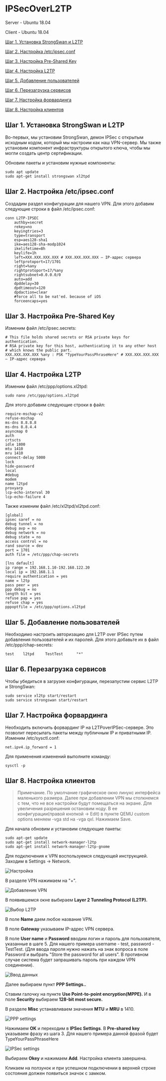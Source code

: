 # IPSecOverL2TP
Server - Ubuntu 18.04  

Client - Ubuntu 18.04

[Шаг 1. Установка StrongSwan и L2TP](#шаг-1-установка-strongswan-и-l2tp)

[Шаг 2. Настройка /etc/ipsec.conf](#шаг-2-настройка-/etc/ipsec.conf)

[Шаг 3. Настройка Pre-Shared Key](#шаг-3-настройка-pre-shared-key)

[Шаг 4. Настройка L2TP](#шаг-4-настройка-l2tp)

[Шаг 5. Добавление пользователей](#шаг-5-добавление-пользователей)

[Шаг 6. Перезагрузка сервисов](#шаг-6-перезагрузка-сервисов)

[Шаг 7. Настройка форвардинга](#шаг-7-настройка-форвардинга)

[Шаг 8. Настройка клиентов](#шаг-8-настройка-клиентов)

## Шаг 1. Установка StrongSwan и L2TP

Во-первых, мы установим StrongSwan, демон IPSec с открытым исходным кодом, который мы настроим как наш VPN-сервер. Мы также установим компонент инфраструктуры открытого ключа, чтобы мы могли создать центр сертификации.  

Обновим пакеты и установим нужные компоненты:  

```
sudo apt update  
sudo apt-get install strongswan xl2tpd
```
## Шаг 2. Настройка /etc/ipsec.conf 

Создадим раздел конфигурации для нашего VPN. Для этого добавим следующие строки в файл /etc/ipsec.conf:  

```
conn L2TP-IPSEC
    authby=secret
    rekey=no
    keyingtries=3
    type=transport
    esp=aes128-sha1
    ike=aes128-sha-modp1024
    ikelifetime=8h
    keylife=1h
    left=XXX.XXX.XXX.XXX # XXX.XXX.XXX.XXX – IP-адрес сервера
    leftprotoport=17/1701
    right=%any
    rightprotoport=17/%any
    rightsubnet=0.0.0.0/0
    auto=add
    dpddelay=30
    dpdtimeout=120
    dpdaction=clear
    #force all to be nat'ed. because of iOS
    forceencaps=yes
```
## Шаг 3. Настройка Pre-Shared Key

Изменим файл /etc/ipsec.secrets:

```
# This file holds shared secrets or RSA private keys for authentication.
# RSA private key for this host, authenticating it to any other host
# which knows the public part.
XXX.XXX.XXX.XXX %any : PSK "TypeYourPassPhraseHere" # XXX.XXX.XXX.XXX – IP-адрес сервера
```
## Шаг 4. Настройка L2TP

Изменим файл /etc/ppp/options.xl2tpd:

```
sudo nano /etc/ppp/options.xl2tpd
```
Для этого добавим следующие строки в файл:

```
require-mschap-v2
refuse-mschap
ms-dns 8.8.8.8
ms-dns 8.8.4.4
asyncmap 0
auth
crtscts
idle 1800
mtu 1410
mru 1410
connect-delay 5000
lock
hide-password
local
#debug
modem
name l2tpd
proxyarp
lcp-echo-interval 30
lcp-echo-failure 4
```
Также изменим файл /etc/xl2tpd/xl2tpd.conf:

```
[global]
ipsec saref = no
debug tunnel = no
debug avp = no
debug network = no
debug state = no
access control = no
rand source = dev
port = 1701
auth file = /etc/ppp/chap-secrets

[lns default]
ip range = 192.168.1.10-192.168.122.20
local ip = 192.168.1.1
require authentication = yes
name = l2tp
pass peer = yes
ppp debug = no
length bit = yes
refuse pap = yes
refuse chap = yes
pppoptfile = /etc/ppp/options.xl2tpd

```

## Шаг 5. Добавление пользователей

Необходимо настроить авторизацию для L2TP over IPSec путем добавления пользователей и их паролей. Для этого добавьте их в файл /etc/ppp/chap-secrets:

```
test    l2tpd     TestTest      "*"
```
## Шаг 6. Перезагрузка сервисов

Чтобы убедиться в загрузке конфигурации, перезапустим сервис L2TP и StrongSwan:

```
sudo service xl2tp start/restart
sudo service strongswan start/restart
```
## Шаг 7. Настройка форвардинга

Необходить включить форвардинг IP на L2TPoverIPSec-сервере. Это позволит пересылать пакеты между публичным IP и приватными IP. Изменим /etc/sysctl.conf:

```
net.ipv4.ip_forward = 1
```
Для применения изменений выполните команду:

```
sysctl -p
```
## Шаг 8. Настройка клиентов

> Примечание. По умолчание графическое окно линукс интерфейса маленького размера. Далее при добавлении VPN мы столкнемся с тем, что не все настройки будут помещаться на экране. Для увеличения разрешения остановим ноду. В ее конфигурации(правой кнопкой -> Edit) в пункте QEMU custom options меняем -vga std на -vga qxl. Нажимаем Save.

Для начала обновим и установим следующие пакеты:

```
sudo apt-get update
sudo apt-get install network-manager-l2tp
sudo apt-get install network-manager-l2tp-gnome
```
Для подключения к VPN воспользуемся следующей инструкцией. Заходим в Settings -> Network.

![Настройка](https://sun1-86.userapi.com/t5VBHad3DOLRkw3K8OAfB6hzdb6gIfb2aMzs6w/dqIqedhAibE.jpg )

В разделе VPN нажимаем на "+".

![Добавление VPN](https://sun1-30.userapi.com/95EqMIPesHVw5dMFv_VGvVbIIaCgI0IRJoRw4A/QAxCCH3JF9A.jpg )

В появившемся окне выбираем **Layer 2 Tunneling Protocol (L2TP).**

![Выбор L2TP](https://sun1-98.userapi.com/2pkLLfjPaC1FBXuClphXLB63u3QMvnxe006pIw/cTSGJGxTkOY.jpg )

В поле **Name** даем любое название VPN.

В поле **Gateway** указываем IP-адрес VPN сервера.

В поле **User name** и **Password** вводим логин и пароль для пользователя, указанные в шаге 5. Для нашего примера username - test, password - TestTest. (Для ввода пароля нужно нажать на знак вопроса в поле Password и выбрать "Store the password for all users". В противном случае система будет запрашивать пароль при каждом VPN соединении).

![Ввод данных](https://sun1-24.userapi.com/2lIYrR9sHniUhwBl92ApK5Wwj6Tte029dJernA/o1FnQQ-gZ9c.jpg )

Далее выбираем пункт **PPP Settings..**

Ставим галочку на пункте **Use Point-to-point encryption(MPPE).** И в поле **Security** выбираем **128-bit most secure.**

В разделе **Misc** устанавливаем значения **MTU** и **MRU** в 1410.

![PPP settings](https://sun1-22.userapi.com/ZfQxQMuUPweRYkpVB9WAngno9g03Re613OaFKA/ZhDcFjF7Kzc.jpg )

Нажимаем **OK** и переходим в **IPSec Settings**. В **Pre-shared key** указываем фразу из шага 3. Для нашего примера данной фразой будет TypeYourPassPhraseHere

![IPSec settings](https://sun1-26.userapi.com/eGowqrxIuikJXwaPoFYdA97C3WjxkOw_SooKMg/rIhOWsk6CQI.jpg )

Выбираем **Okey** и нажимаем **Add**. Настройка клиента завершена. 

Кликаем на ползунок и при успешном подключении в верхней строке состояния должен появиться значок с замком.

